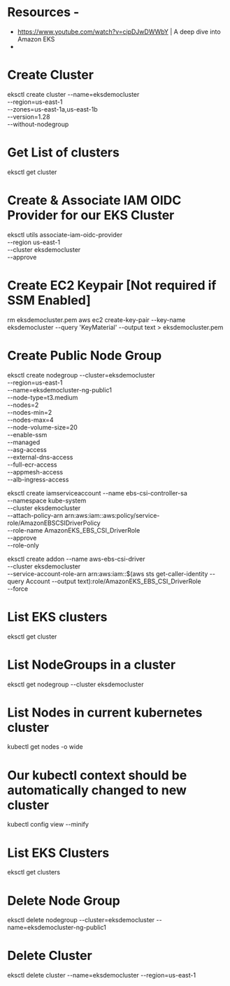 # Resources - 
- https://www.youtube.com/watch?v=cipDJwDWWbY | A deep dive into Amazon EKS 
- 

# Create Cluster
eksctl create cluster --name=eksdemocluster \
                      --region=us-east-1 \
                      --zones=us-east-1a,us-east-1b \
                      --version=1.28 \
                      --without-nodegroup

# Get List of clusters
eksctl get cluster                  


# Create & Associate IAM OIDC Provider for our EKS Cluster
eksctl utils associate-iam-oidc-provider \
    --region us-east-1 \
    --cluster eksdemocluster \
    --approve

# Create EC2 Keypair [Not required if SSM Enabled]
rm eksdemocluster.pem
aws ec2 create-key-pair --key-name eksdemocluster --query 'KeyMaterial' --output text > eksdemocluster.pem


# Create Public Node Group   
eksctl create nodegroup --cluster=eksdemocluster \
                       --region=us-east-1 \
                       --name=eksdemocluster-ng-public1 \
                       --node-type=t3.medium \
                       --nodes=2 \
                       --nodes-min=2 \
                       --nodes-max=4 \
                       --node-volume-size=20 \
                       --enable-ssm \
                       --managed \
                       --asg-access \
                       --external-dns-access \
                       --full-ecr-access \
                       --appmesh-access \
                       --alb-ingress-access 



eksctl create iamserviceaccount --name ebs-csi-controller-sa \
    --namespace kube-system \
    --cluster eksdemocluster \
    --attach-policy-arn arn:aws:iam::aws:policy/service-role/AmazonEBSCSIDriverPolicy \
    --role-name AmazonEKS_EBS_CSI_DriverRole \
    --approve  \
    --role-only  

eksctl create addon --name aws-ebs-csi-driver \
    --cluster eksdemocluster \
    --service-account-role-arn arn:aws:iam::$(aws sts get-caller-identity --query Account --output text):role/AmazonEKS_EBS_CSI_DriverRole \
    --force    
                


# List EKS clusters
eksctl get cluster

# List NodeGroups in a cluster
eksctl get nodegroup --cluster eksdemocluster

# List Nodes in current kubernetes cluster
kubectl get nodes -o wide

# Our kubectl context should be automatically changed to new cluster
kubectl config view --minify    

# List EKS Clusters
eksctl get clusters


# Delete Node Group
eksctl delete nodegroup --cluster=eksdemocluster --name=eksdemocluster-ng-public1

# Delete Cluster
eksctl delete cluster --name=eksdemocluster --region=us-east-1